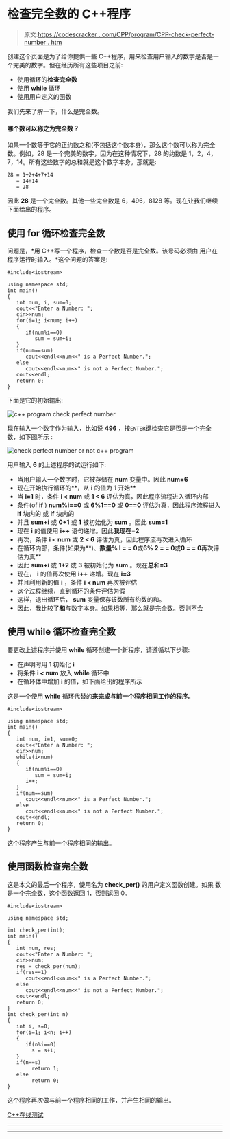 # 检查完全数的 C++程序

> 原文:[https://codescracker . com/CPP/program/CPP-check-perfect-number . htm](https://codescracker.com/cpp/program/cpp-check-perfect-number.htm)

创建这个页面是为了给你提供一些 C++程序，用来检查用户输入的数字是否是一个完美的数字。但在经历所有这些项目之前:

*   使用循环的**检查完全数**
*   使用 **while** 循环
*   使用用户定义的函数

我们先来了解一下，什么是完全数。

#### 哪个数可以称之为完全数？

如果一个数等于它的正约数之和(不包括这个数本身)，那么这个数可以称为完全数。例如，28 是一个完美的数字，因为在这种情况下，28 的约数是 1，2，4，7，14。所有这些数字的总和就是这个数字本身。那就是:

```
28 = 1+2+4+7+14
   = 14+14
   = 28
```

因此 **28** 是一个完全数。其他一些完全数是 6，496，8128 等。现在让我们继续下面给出的程序。

## 使用 for 循环检查完全数

问题是，*用 C++写一个程序，检查一个数是否是完全数。该号码必须由 用户在程序运行时输入。*这个问题的答案是:

```
#include<iostream>

using namespace std;
int main()
{
   int num, i, sum=0;
   cout<<"Enter a Number: ";
   cin>>num;
   for(i=1; i<num; i++)
   {
      if(num%i==0)
         sum = sum+i;
   }
   if(num==sum)
      cout<<endl<<num<<" is a Perfect Number.";
   else
      cout<<endl<<num<<" is not a Perfect Number.";
   cout<<endl;
   return 0;
}
```

下面是它的初始输出:

![c++ program check perfect number](../Images/3f90817d682e8976e1805c569047fb1d.png)

现在输入一个数字作为输入，比如说 **496** ，按`ENTER`键检查它是否是一个完全数，如下图所示 :

![check perfect number or not c++ program](../Images/777ab81ccbeb3311649f7e82afdf24ee.png)

用户输入 **6** 的上述程序的试运行如下:

*   当用户输入一个数字时，它被存储在 **num** 变量中。因此 **num=6**
*   现在开始执行循环的**，从 **i** 的值为 1 开始**
*   当 **i=1** 时，条件 **i < num** 或 **1 < 6** 评估为真，因此程序流程进入循环内部
*   条件(of **if** ) **num%i==0** 或 **6%1==0** 或 **0==0** 评估为真，因此程序流程进入 **if** 块内的 或 **if** 块内的
*   并且 **sum+i** 或 **0+1** 或 **1** 被初始化为 **sum** 。因此 **sum=1**
*   现在 **i** 的值使用 **i++** 语句递增。因此**我现在=2**
*   再次，条件 **i < num** 或 **2 < 6** 评估为真，因此程序流再次进入循环
*   在循环内部，条件(如果为**)、**数量% I = = 0**或**6% 2 = = 0**或**0 = = 0**再次评估为真**
*   因此 **sum+i** 或 **1+2** 或 **3** 被初始化为 **sum** 。现在**总和=3**
*   现在， **i** 的值再次使用 **i++** 递增。现在 **i=3**
*   并且利用新的值 **i** ，条件 **i < num** 再次被评估
*   这个过程继续，直到循环的条件评估为假
*   这样，退出循环后， **sum** 变量保存该数所有约数的和。
*   因此，我比较了**和**与数字本身。如果相等，那么就是完全数。否则不会

## 使用 while 循环检查完全数

要更改上述程序并使用 **while** 循环创建一个新程序，请遵循以下步骤:

*   在声明时用 1 初始化 **i**
*   将条件 **i < num** 放入 **while** 循环中
*   在循环体中增加 **i** 的值，如下面给出的程序所示

这是一个使用 **while** 循环代替的**来完成与前一个程序相同工作的程序。**

```
#include<iostream>

using namespace std;
int main()
{
   int num, i=1, sum=0;
   cout<<"Enter a Number: ";
   cin>>num;
   while(i<num)
   {
      if(num%i==0)
         sum = sum+i;
      i++;
   }
   if(num==sum)
      cout<<endl<<num<<" is a Perfect Number.";
   else
      cout<<endl<<num<<" is not a Perfect Number.";
   cout<<endl;
   return 0;
}
```

这个程序产生与前一个程序相同的输出。

## 使用函数检查完全数

这是本文的最后一个程序，使用名为 **check_per()** 的用户定义函数创建。如果 数是一个完全数，这个函数返回 1，否则返回 0。

```
#include<iostream>

using namespace std;

int check_per(int);
int main()
{
   int num, res;
   cout<<"Enter a Number: ";
   cin>>num;
   res = check_per(num);
   if(res==1)
      cout<<endl<<num<<" is a Perfect Number.";
   else
      cout<<endl<<num<<" is not a Perfect Number.";
   cout<<endl;
   return 0;
}
int check_per(int n)
{
   int i, s=0;
   for(i=1; i<n; i++)
   {
      if(n%i==0)
        s = s+i;
   }
   if(n==s)
        return 1;
   else
        return 0;
}
```

这个程序再次做与前一个程序相同的工作，并产生相同的输出。

[C++在线测试](/exam/showtest.php?subid=3)

* * *

* * *